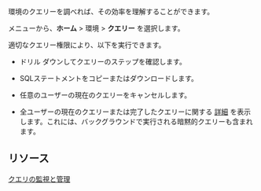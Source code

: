 環境のクエリーを調べれば、その効率を理解することができます。

メニューから、**ホーム** \> 環境 \> **クエリー** を選択します。

適切なクエリー権限により、以下を実行できます。

-   ドリル ダウンしてクエリーのステップを確認します。

-   SQLステートメントをコピーまたはダウンロードします。

-   任意のユーザーの現在のクエリーをキャンセルします。

-   全ユーザーの現在のクエリーまたは完了したクエリーに関する [詳細](zvd1688067459510.md) を表示します。これには、バックグラウンドで実行される暗黙的クエリーも含まれます。

リソース
--------

[クエリの監視と管理](https://docs.teradata.com/access/sources/dita/topic?dita:topicPath=jno1704723425644.dita)
